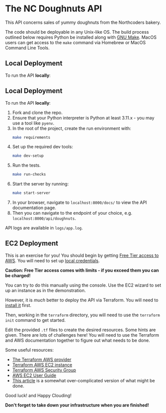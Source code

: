 # The NC Doughnuts API

This API concerns sales of yummy doughnuts from the Northcoders bakery.

The code should be deployable in any Unix-like OS. The build process outlined below requires Python
be installed along with [GNU Make](https://www.gnu.org/software/make/). MacOS users can get access
to the `make` command via Homebrew or MacOS Command Line Tools. 

## Local Deployment

To run the API **locally**:
## Local Deployment

To run the API **locally**:
1. Fork and clone the repo.
1. Ensure that your Python interpreter is Python at least 3.11.x - you may use a tool like `pyenv`.
1. In the root of the project, create the run environment with:
    ```bash
    make requirements
    ```
1. Set up the required dev tools:
    ```bash
    make dev-setup
    ```
1. Run the tests.
    ```bash
    make run-checks
    ```
1. Start the server by running:
    ```bash
    make start-server
    ```
1. In your browser, navigate to `localhost:8000/docs/` to view the API documentation page.
1. Then you can navigate to the endpoint of your choice, e.g. `localhost:8000/api/doughnuts`.

API logs are available in `logs/app.log`.

## EC2 Deployment

This is an exercise for you! You should begin by getting [Free Tier access to AWS](https://aws.amazon.com/free/?all-free-tier.sort-by=item.additionalFields.SortRank&all-free-tier.sort-order=asc&awsf.Free%20Tier%20Types=*all&awsf.Free%20Tier%20Categories=*all). You will need to set up [local credentials](https://docs.aws.amazon.com/cli/v1/userguide/cli-authentication-user.html).

**Caution: Free Tier access comes with limits - if you exceed them you can be charged!**

You can try to do this manually using the console. Use the EC2 wizard to set up an instance as in the demonstration.

However, it is _much_ better to deploy the API via Terraform. You will need to [install it](https://developer.hashicorp.com/terraform/tutorials/aws-get-started/install-cli) first.

Then, working in the `terraform` directory, you will need to use the `terraform init` command to get started.

Edit the provided `.tf` files to create the desired resources. Some hints are given. There are lots of challenges here! 
You will need to use the Terraform and AWS documentation together to figure out what needs to be done.

Some useful resources:
- [The Terraform AWS provider](https://registry.terraform.io/providers/hashicorp/aws/latest/docs)
- [Terraform AWS EC2 instance](https://registry.terraform.io/providers/hashicorp/aws/latest/docs/resources/instance)
- [Terraform AWS Security Group](https://registry.terraform.io/providers/hashicorp/aws/latest/docs/resources/security_group)
- [AWS EC2 User Guide](https://docs.aws.amazon.com/AWSEC2/latest/UserGuide/EC2_GetStarted.html)
- [This article](https://medium.com/@mathesh-me/deploying-python-flask-application-on-aws-cloud-using-terraform-provisioners-ec12a16411b8) is a somewhat over-complicated 
version of what might be done.

Good luck! and Happy Clouding! 

**Don't forget to take down your infrastructure when you are finished!**
